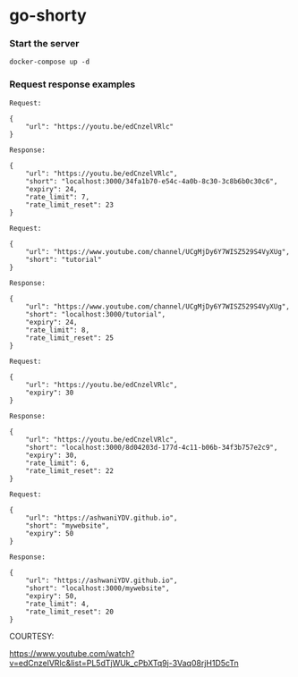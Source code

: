 # go-shorty


### Start the server

`docker-compose up -d`

### Request response examples

```
Request:

{
    "url": "https://youtu.be/edCnzelVRlc"
}

Response:

{
    "url": "https://youtu.be/edCnzelVRlc",
    "short": "localhost:3000/34fa1b70-e54c-4a0b-8c30-3c8b6b0c30c6",
    "expiry": 24,
    "rate_limit": 7,
    "rate_limit_reset": 23
}
```

```
Request:

{
    "url": "https://www.youtube.com/channel/UCgMjDy6Y7WISZ529S4VyXUg",
    "short": "tutorial"
}

Response:

{
    "url": "https://www.youtube.com/channel/UCgMjDy6Y7WISZ529S4VyXUg",
    "short": "localhost:3000/tutorial",
    "expiry": 24,
    "rate_limit": 8,
    "rate_limit_reset": 25
}
```

```
Request:

{
    "url": "https://youtu.be/edCnzelVRlc",
    "expiry": 30
}

Response:

{
    "url": "https://youtu.be/edCnzelVRlc",
    "short": "localhost:3000/8d04203d-177d-4c11-b06b-34f3b757e2c9",
    "expiry": 30,
    "rate_limit": 6,
    "rate_limit_reset": 22
}
```

```
Request:

{
    "url": "https://ashwaniYDV.github.io",
    "short": "mywebsite",
    "expiry": 50
}

Response:

{
    "url": "https://ashwaniYDV.github.io",
    "short": "localhost:3000/mywebsite",
    "expiry": 50,
    "rate_limit": 4,
    "rate_limit_reset": 20
}
```


COURTESY:

https://www.youtube.com/watch?v=edCnzelVRlc&list=PL5dTjWUk_cPbXTq9j-3Vaq08rjH1D5cTn
